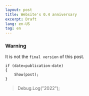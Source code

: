 ```yaml
---
layout: post
title: Website's 0.4 anniversary
excerpt: Draft
lang: en-US
tag: en
---
```


### Warning

It is not the ```final version``` of this post.

    if (date=publication-date)
    {
        Show(post);
    }

> Debug.Log("2022");
